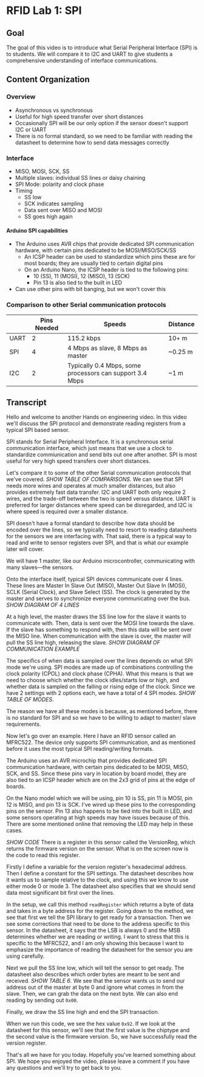 # RFID Lab 1: SPI 
## Goal
The goal of this video is to introduce what Serial Peripheral Interface
(SPI) is to students. We will compare it to I2C and UART to give students
a comprehensive understanding of interface communications.

## Content Organization
### Overview

- Asynchronous vs synchronous
- Useful for high speed transfer over short distances
- Occasionally SPI will be our only option if the sensor doesn't support I2C or UART
- There is no formal standard, so we need to be familiar with reading the datasheet to determine how to send data messages correctly

### Interface
- MISO, MOSI, SCK, SS
- Multiple slaves: individual SS lines or daisy chaining
- SPI Mode: polarity and clock phase
- Timing
    * SS low 
    * SCK indicates sampling
    * Data sent over MISO and MOSI
    * SS goes high again

#### Arduino SPI capabilities
- The Arduino uses AVR chips that provide dedicated SPI communication
hardware, with certain pins dedicated to be MOSI/MISO/SCK/SS
    * An ICSP header can be used to standardize which pins these are for
    most boards; they are usually tied to certain digital pins
    * On an Arduino Nano, the ICSP header is tied to the following pins:
        - 10 (SS), 11 (MOSI), 12 (MISO), 13 (SCK)
        - Pin 13 is also tied to the built in LED
- Can use other pins with bit banging, but we won't cover this

### Comparison to other Serial communication protocols
|      | Pins Needed | Speeds                                                   | Distance |
|------|-------------|----------------------------------------------------------|----------|
| UART | 2           | 115.2 kbps                                               | 10+ m    |
| SPI  | 4           | 4 Mbps as slave, 8 Mbps as master                        | ~0.25 m  |
| I2C  | 2           | Typically 0.4 Mbps, some processors can support 3.4 Mbps | ~1 m     |

## Transcript

Hello and welcome to another Hands on engineering video. In this video
we'll discuss the SPI protocol and demonstrate reading registers from a
typical SPI based sensor.

SPI stands for Serial Peripheral Interface. It is a synchronous serial
communication interface, which just means that we use a clock to
standardize commiunication and send bits out one after another. SPI is most
useful for very high speed transfers over short distances. 

Let's compare it to some of the other Serial communication protocols that
we've covered. *SHOW TABLE OF COMPARISONS*. We can see that SPI needs more
wires and operates at much smaller distances, but also provides extremely
fast data transfer. I2C and UART both only require 2 wires, and the
trade-off between the two is speed versus distance. UART is preferred for
larger distances where speed can be disregarded, and I2C is where speed is
required over a smaller distance. 

SPI doesn't have a formal standard to describe how data should be encoded
over the lines, so we typically need to resort to reading datasheets for
the sensors we are interfacing with. That said, there is a typical way to
read and write to sensor registers over SPI, and that is what our example
later will cover.

We will have 1 master, like our Arduino microcontroller, communicating with
many slaves—the sensors.

Onto the interface itself, typical SPI devices communicate over 4 lines.
These lines are Master In Slave Out (MISO), Master Out Slave In (MOSI),
SCLK (Serial Clock), and Slave Select (SS). The clock is generated by the
master and serves to synchronize everyone communicating over the bus.
*SHOW DIAGRAM OF 4 LINES*

At a high level, the master draws the SS line low for the slave it wants to
communicate with. Then, data is sent over the MOSI line towards the slave.
If the slave has something to respond with, then this data will be sent
over the MISO line. When communication with the slave is over, the master
will pull the SS line high, releasing the slave.  *SHOW DIAGRAM OF
COMMUNICATION EXAMPLE*

The specifics of when data is sampled over the lines depends on what SPI
mode we're using. SPI modes are made up of combinations controlling the
clock polarity (CPOL) and clock phase (CPHA). What this means is that we
need to choose which whether the clock idles/starts low or high, and
whether data is sampled on the falling or rising edge of the clock.  Since
we have 2 settings with 2 options each, we have a total of 4 SPI modes.
*SHOW TABLE OF MODES*.

The reason we have all these modes is because, as mentioned before, there
is no standard for SPI and so we have to be willing to adapt to master/
slave requirements.

Now let's go over an example. Here I have an RFID sensor called an MFRC522.
The device only supports SPI communication, and as mentioned before it uses
the most typical SPI reading/writing formats.

The Arduino uses an AVR microchip that provides dedicated SPI communication
hardware, with certain pins dedicated to be MOSI, MISO, SCK, and SS. Since
these pins vary in location by board model, they are also tied to an ICSP
header which are on the 2x3 grid of pins at the edge of boards. 

On the Nano model which we will be using, pin 10 is SS, pin 11 is MOSI, pin
12 is MISO, and pin 13 is SCK.  I've wired up these pins to the
corresponding pins on the sensor.  Pin 13 also happens to be tied into the
built in LED, and some sensors operating at high speeds may have issues
because of this.  There are some mentioned online that removing the LED may
help in these cases.

*SHOW CODE* There is a register in this sensor called the VersionReg, which
returns the firmware version on the sensor. What is on the screen now is
the code to read this register.

Firstly I define a variable for the version register's hexadecimal address.
Then I define a constant for the SPI settings. The datasheet describes how
it wants us to sample relative to the clock, and using this we know to use
either mode 0 or mode 3. The datasheet also specifies that we should send
data most significant bit first over the lines.

In the setup, we call this method `readRegister` which returns a byte of
data and takes in a byte address for the register. Going down to the
method, we see that first we tell the SPI library to get ready for a
transaction. Then we see some corrections that need to be done to the
address specific to this sensor. In the datasheet, it says that the LSB is
always 0 and the MSB determines whether we are reading or writing.  I want
to stress that this is specific to the MFRC522, and I am only showing this
because I want to emphasize the importance of reading the datasheet for the
sensor you are using carefully.

Next we pull the SS line low, which will tell the sensor to get ready.  The
datasheet also describes which order bytes are meant to be sent and
received. *SHOW TABLE 6*. We see that the sensor wants us to send our
address out of the master at byte 0 and ignore what comes in from the
slave. Then, we can grab the data on the next byte. We can also end reading
by sending out `0x00`.

Finally, we draw the SS line high and end the SPI transaction.

When we run this code, we see the hex value `0x92`. If we look at the
datasheet for this sensor, we'll see that the first value is the chiptype
and the second value is the firmware version. So, we have successfully read
the version register.

That's all we have for you today. Hopefully you've learned something about
SPI. We hope you enjoyed the video, please leave a comment if you have any
questions and we'll try to get back to you.
